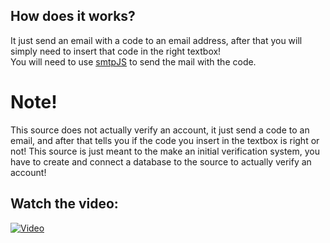 ## How does it works?
It just send an email with a code to an email address, after that you will simply need to insert that code in the right textbox!  
You will need to use [smtpJS](https://www.smtpjs.com/) to send the mail with the code.  

# Note!
This source does not actually verify an account, it just send a code to an email, and after that tells you if the code you insert in the textbox is right or not!  This source is just meant to the make an initial verification system, you have to create and connect a database to the source to actually verify an account!  


## Watch the video:
[![Video](http://i3.ytimg.com/vi/cg_PeSJ12Oo/maxresdefault.jpg)](https://www.youtube.com/watch?v=cg_PeSJ12Oo&feature=youtu.be "Video")
